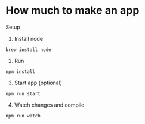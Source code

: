 # How much to make an app

Setup

1. Install node
  ```
  brew install node
  ```
2. Run
  ```
  npm install
  ```
3. Start app (optional)
  ```
  npm run start
  ```
4. Watch changes and compile
  ```
  npm run watch
  ```